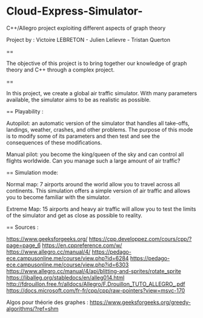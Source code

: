 # Cloud-Express-Simulator-
C++/Allegro project exploiting different aspects of graph theory

Project by : Victoire LEBRETON - Julien Lelievre - Tristan Querton

 ==

The objective of this project is to bring together our knowledge of graph theory and C++ through a complex project. 
 
 == 

In this project, we create a global air traffic simulator. With many parameters available, the simulator aims to be as realistic as possible. 


 == Playability : 

Autopilot: an automatic version of the simulator that handles all take-offs, landings, weather, crashes, and other problems. The purpose of this mode is to modify some of its parameters and then test and see the consequences of these modifications.

Manual pilot: you become the king/queen of the sky and can control all flights worldwide. Can you manage such a large amount of air traffic? 


 == Simulation mode: 

Normal map: 7 airports around the world allow you to travel across all continents. This simulation offers a simple version of air traffic and allows you to become familiar with the simulator.

Extreme Map: 15 airports and heavy air traffic will allow you to test the limits of the simulator and get as close as possible to reality. 


 == Sources : 

https://www.geeksforgeeks.org/
https://cpp.developpez.com/cours/cpp/?page=page_6
https://en.cppreference.com/w/
https://www.allegro.cc/manual/4/
https://pedago-ece.campusonline.me/course/view.php?id=6284
https://pedago-ece.campusonline.me/course/view.php?id=6303
https://www.allegro.cc/manual/4/api/blitting-and-sprites/rotate_sprite
https://liballeg.org/stabledocs/en/alleg014.html
http://fdrouillon.free.fr/alldocs/Allegro/F.Drouillon_TUTO_ALLEGRO_.pdf
https://docs.microsoft.com/fr-fr/cpp/cpp/raw-pointers?view=msvc-170

Algos pour théorie des graphes : https://www.geeksforgeeks.org/greedy-algorithms/?ref=shm
